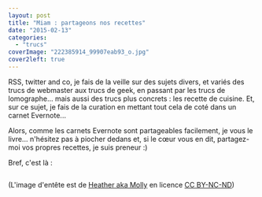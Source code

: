 ```yaml
---
layout: post
title: "Miam : partageons nos recettes"
date: "2015-02-13"
categories: 
  - "trucs"
coverImage: "222385914_99907eab93_o.jpg"
cover2left: true
---
```


RSS, twitter and co, je fais de la veille sur des sujets divers, et variés des trucs de webmaster aux trucs de geek, en passant par les trucs de lomographe... mais aussi des trucs plus concrets : les recette de cuisine. Et, sur ce sujet, je fais de la curation en mettant tout cela de coté dans un carnet Evernote...

Alors, comme les carnets Evernote sont partageables facilement, je vous le livre... n'hésitez pas à piocher dedans et, si le cœur vous en dit, partagez-moi vos propres recettes, je suis preneur :)

Bref, c'est là :

<figure style="width:900px">
	<a href="https://www.evernote.com/pub/zemoko/recettes#st=p&n=ee923a8b-a805-41d0-a4fe-613824e31469"><img src="/images/2015/02/Capture-décran-2015-02-13-22.43.19.png" alt=""></a>
</figure>

(L'image d'entête est de [Heather aka Molly](https://www.flickr.com/photos/mollycakes/222385914/in/photolist-bPiHwK-5kxw4o-pTiMst-81ZJ26-6SWbR-kzw98-kDMzU-5AFhfQ-61KKt-5jgCuU-7MTatq-aT4sv-sW7tg-aSSRhe-671vE-9nh5N2-a5QgX-9pkJxw-paP2o-fhM2Ze-td4Lc-99j3d-5AFeMN-7ZiTft-7qVC3s-9kPAAC-9u98Vg-9ny14-9EaYu-7i1ev7-ZTpN-biMaA-mhtYfE-qgnFh-2U5PSF-61Ss7-cU5U9-9nk8aj-2V47T-7pLFnC-vDLtg-9nk95s-5XPdh-9uTDTK-pADd5E-H5uCK-559FDT-5kfqD8-sZCkg-abScL) en licence [CC BY-NC-ND](https://creativecommons.org/licenses/by-nc-nd/2.0/))
